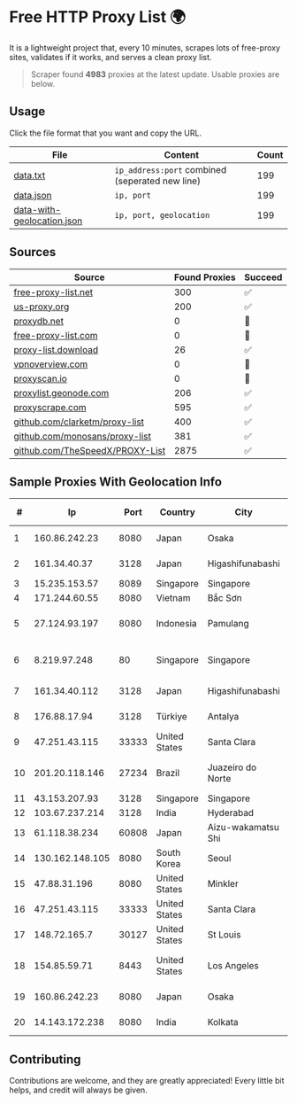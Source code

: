 
# Free HTTP Proxy List 🌍

It is a lightweight project that, every 10 minutes, scrapes lots of free-proxy sites, validates if it works, and serves a clean proxy list.


> Scraper found **4983** proxies at the latest update. Usable proxies are below.

## Usage

Click the file format that you want and copy the URL.


|File|Content|Count|
|----|-------|-----|
|[data.txt](https://raw.githubusercontent.com/themiralay/Proxy-List-World/master/data.txt)|`ip_address:port` combined (seperated new line)|199|
|[data.json](https://raw.githubusercontent.com/themiralay/Proxy-List-World/master/data.json)|`ip, port`|199|
|[data-with-geolocation.json](https://raw.githubusercontent.com/themiralay/Proxy-List-World/master/data-with-geolocation.json)|`ip, port, geolocation`|199|

## Sources

|Source|Found Proxies|Succeed|
|------|-------------|-------|
|[free-proxy-list.net](https://free-proxy-list.net)|300|✅|
|[us-proxy.org](https://www.us-proxy.org)|200|✅|
|[proxydb.net](http://proxydb.net)|0|🚫|
|[free-proxy-list.com](https://free-proxy-list.com/?page=&port=&type%5B%5D=http&type%5B%5D=https&up_time=0&search=Search)|0|🚫|
|[proxy-list.download](https://www.proxy-list.download/HTTP)|26|✅|
|[vpnoverview.com](https://vpnoverview.com/privacy/anonymous-browsing/free-proxy-servers)|0|🚫|
|[proxyscan.io](https://www.proxyscan.io)|0|🚫|
|[proxylist.geonode.com](https://proxylist.geonode.com/api/proxy-list?limit=300&page=1&sort_by=lastChecked&sort_type=desc&protocols=http,https)|206|✅|
|[proxyscrape.com](https://api.proxyscrape.com/v2/?request=displayproxies&protocol=http&timeout=10000&country=all&ssl=all&anonymity=all)|595|✅|
|[github.com/clarketm/proxy-list](https://raw.githubusercontent.com/clarketm/proxy-list/master/proxy-list-raw.txt)|400|✅|
|[github.com/monosans/proxy-list](https://raw.githubusercontent.com/monosans/proxy-list/main/proxies/http.txt)|381|✅|
|[github.com/TheSpeedX/PROXY-List](https://raw.githubusercontent.com/TheSpeedX/PROXY-List/master/http.txt)|2875|✅|


## Sample Proxies With Geolocation Info

|#|Ip|Port|Country|City|Internet Service Provider|
|-|--|----|-------|----|-------------------------|
|1|160.86.242.23|8080|Japan|Osaka|Sony Network Communications Inc|
|2|161.34.40.37|3128|Japan|Higashifunabashi|NTT PC Communications, Inc.|
|3|15.235.153.57|8089|Singapore|Singapore|OVH Hosting|
|4|171.244.60.55|8080|Vietnam|Bắc Sơn|VIETEL|
|5|27.124.93.197|8080|Indonesia|Pamulang|PT. JAWA POS NATIONAL NETWORK MEDIALINK|
|6|8.219.97.248|80|Singapore|Singapore|Alibaba Cloud (Singapore) Private Limited|
|7|161.34.40.112|3128|Japan|Higashifunabashi|NTT PC Communications, Inc.|
|8|176.88.17.94|3128|Türkiye|Antalya|Superonline Iletisim Hizmetleri A.S.|
|9|47.251.43.115|33333|United States|Santa Clara|Alibaba Cloud LLC|
|10|201.20.118.146|27234|Brazil|Juazeiro do Norte|DB3 SERVICOS DE TELECOMUNICACOES S.A|
|11|43.153.207.93|3128|Singapore|Singapore|Aceville Pte.ltd|
|12|103.67.237.214|3128|India|Hyderabad|OASISGSSERVICES|
|13|61.118.38.234|60808|Japan|Aizu-wakamatsu Shi|Open Computer Network|
|14|130.162.148.105|8080|South Korea|Seoul|Oracle Corporation|
|15|47.88.31.196|8080|United States|Minkler|Alibaba.com LLC|
|16|47.251.43.115|33333|United States|Santa Clara|Alibaba Cloud LLC|
|17|148.72.165.7|30127|United States|St Louis|GoDaddy.com|
|18|154.85.59.71|8443|United States|Los Angeles|Beijing Baidu Netcom Science and Technology Co., Ltd.|
|19|160.86.242.23|8080|Japan|Osaka|Sony Network Communications Inc|
|20|14.143.172.238|8080|India|Kolkata|Tata Communications Limited|



## Contributing

Contributions are welcome, and they are greatly appreciated! Every
little bit helps, and credit will always be given.

